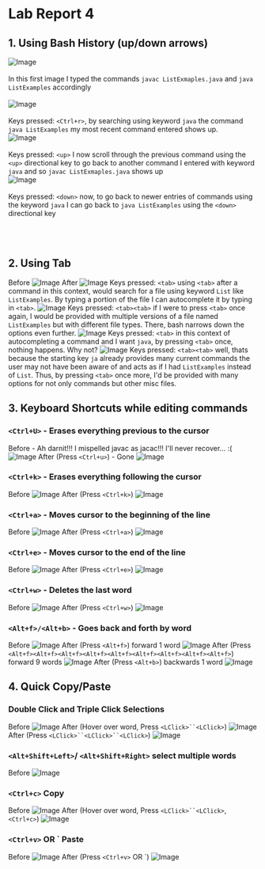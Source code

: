 # Lab Report 4
## 1. Using Bash History (up/down arrows) <br />
![Image](https://bryab-edu.github.io/cse15l-lab-reports/report4files/bashscreenshot1.PNG) <br /><br />
In this first image I typed the commands `javac ListExmaples.java` and `java ListExamples` accordingly <br /><br />
![Image](https://bryab-edu.github.io/cse15l-lab-reports/report4files/bashscreenshot2.PNG) <br /> <br /> 
Keys pressed: `<Ctrl+r>`, by searching using keyword `java` the command `java ListExamples` my most recent command entered shows up. <br />
![Image](https://bryab-edu.github.io/cse15l-lab-reports/report4files/bashscreenshot3.PNG) <br />  <br />
Keys pressed: `<up>` I now scroll through the previous command using the `<up>` directional key to go back to another command I entered with keyword `java` and so `javac ListExmaples.java` shows up <br />
![Image](https://bryab-edu.github.io/cse15l-lab-reports/report4files/bashscreenshot4.PNG) <br />  <br /> 
Keys pressed: `<down>` now, to go back to newer entries of commands using the keyword `java` I can go back to `java ListExamples` using the `<down>` directional key <br />  <br />
<br /> <br />
## 2. Using Tab
Before
![Image](https://bryab-edu.github.io/cse15l-lab-reports/report4files/bashscreenshot5.PNG)
After
![Image](https://bryab-edu.github.io/cse15l-lab-reports/report4files/bashscreenshot6.PNG)
Keys pressed: `<tab>` using `<tab>` after a command in this context, would search for a file using keyword `List` like `ListExamples`. By typing a portion of the file I can autocomplete it by typing in `<tab>`.
![Image](https://bryab-edu.github.io/cse15l-lab-reports/report4files/bashscreenshot5.5.PNG)
Keys pressed: `<tab><tab>` if I were to press `<tab>` once again, I would be provided with multiple versions of a file named `ListExamples` but with different file types. There, bash narrows down the options even further. 
![Image](https://bryab-edu.github.io/cse15l-lab-reports/report4files/bashscreenshot7.01.PNG)
Keys pressed: `<tab>` in this context of autocompleting a command and I want `java`, by pressing `<tab>` once, nothing happens. Why not?
![Image](https://bryab-edu.github.io/cse15l-lab-reports/report4files/bashscreenshot7.02.PNG)
Keys pressed: `<tab><tab>` well, thats because the starting key `ja` already provides many current commands the user may not have been aware of and acts as if I had `ListExamples` instead of `List`. Thus, by pressing `<tab>` once more, I'd be provided with many options for not only commands but other misc files.

## 3. Keyboard Shortcuts while editing commands
### `<Ctrl+U>` - Erases everything previous to the cursor
Before - Ah darnit!!! I mispelled javac as jacac!!! I'll never recover... :(
![Image](https://bryab-edu.github.io/cse15l-lab-reports/report4files/bashscreenshot8.PNG)
After (Press `<Ctrl+u>`) - Gone
![Image](https://bryab-edu.github.io/cse15l-lab-reports/report4files/bashscreenshot9.PNG)
### `<Ctrl+k>` - Erases everything following the cursor
Before
![Image](https://bryab-edu.github.io/cse15l-lab-reports/report4files/bashscreenshot10.PNG)
After (Press `<Ctrl+k>`)
![Image](https://bryab-edu.github.io/cse15l-lab-reports/report4files/bashscreenshot11.PNG)
### `<Ctrl+a>` - Moves cursor to the beginning of the line
Before
![Image](https://bryab-edu.github.io/cse15l-lab-reports/report4files/bashscreenshot12.PNG)
After (Press `<Ctrl+a>`)
![Image](https://bryab-edu.github.io/cse15l-lab-reports/report4files/bashscreenshot13.PNG)
### `<Ctrl+e>` - Moves cursor to the end of the line
Before
![Image](https://bryab-edu.github.io/cse15l-lab-reports/report4files/bashscreenshot14.PNG)
After (Press `<Ctrl+e>`)
![Image](https://bryab-edu.github.io/cse15l-lab-reports/report4files/bashscreenshot15.PNG)
### `<Ctrl+w>` - Deletes the last word
Before
![Image](https://bryab-edu.github.io/cse15l-lab-reports/report4files/bashscreenshot15.PNG)
After (Press `<Ctrl+w>`)
![Image](https://bryab-edu.github.io/cse15l-lab-reports/report4files/bashscreenshot16.PNG)
### `<Alt+f>/<Alt+b>` - Goes back and forth by word
Before
![Image](https://bryab-edu.github.io/cse15l-lab-reports/report4files/bashscreenshot17.PNG)
After (Press `<Alt+f>`) forward 1 word
![Image](https://bryab-edu.github.io/cse15l-lab-reports/report4files/bashscreenshot18.PNG)
After (Press `<Alt+f><Alt+f><Alt+f><Alt+f><Alt+f><Alt+f><Alt+f><Alt+f><Alt+f>`) forward 9 words
![Image](https://bryab-edu.github.io/cse15l-lab-reports/report4files/bashscreenshot19.PNG)
After (Press `<Alt+b>`) backwards 1 word
![Image](https://bryab-edu.github.io/cse15l-lab-reports/report4files/bashscreenshot20.PNG)

## 4. Quick Copy/Paste
### Double Click and Triple Click Selections
Before
![Image](https://bryab-edu.github.io/cse15l-lab-reports/report4files/bashscreenshot17.PNG)
After (Hover over word, Press `<LClick>``<LClick>`)
![Image](https://bryab-edu.github.io/cse15l-lab-reports/report4files/bashscreenshot21.PNG)
After (Press `<LClick>``<LClick>``<LClick>`)
![Image](https://bryab-edu.github.io/cse15l-lab-reports/report4files/bashscreenshot22.PNG)
### `<Alt+Shift+Left>`/ `<Alt+Shift+Right>` select multiple words
Before
![Image](https://bryab-edu.github.io/cse15l-lab-reports/report4files/bashscreenshot17.PNG)
### `<Ctrl+c>` Copy
Before
![Image](https://bryab-edu.github.io/cse15l-lab-reports/report4files/bashscreenshot17.PNG)
After (Hover over word, Press `<LClick>``<LClick>`, `<Ctrl+c>`)
![Image](https://bryab-edu.github.io/cse15l-lab-reports/report4files/bashscreenshot23.PNG)
### `<Ctrl+v>` OR `<RClick> Paste
Before
![Image](https://bryab-edu.github.io/cse15l-lab-reports/report4files/bashscreenshot24.PNG)
After (Press `<Ctrl+v>` OR `<RClick>)
![Image](https://bryab-edu.github.io/cse15l-lab-reports/report4files/bashscreenshot25.PNG)





